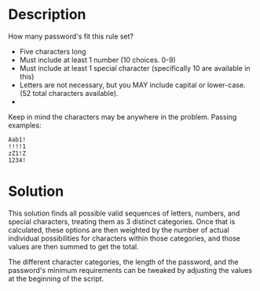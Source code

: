 # Description

How many password's fit this rule set? 

- Five characters long
- Must include at least 1 number (10 choices.  0-9)
- Must include at least 1 special character (specifically 10 are available in this)
- Letters are not necessary, but you MAY include capital or lower-case. (52 total characters available).
- 
Keep in mind the characters may be anywhere in the problem.
Passing examples:

```
Aab1!
!!!!1
zZ1!Z
1234!
```

# Solution

This solution finds all possible valid sequences of letters, numbers, and special characters, treating them as 
3 distinct categories.  Once that is calculated, these options are then weighted by the number of actual individual
possibilities for characters within those categories, and those values are then summed to get the total.

The different character categories, the length of the password, and the password's minimum requirements can be
tweaked by adjusting the values at the beginning of the script.